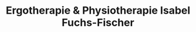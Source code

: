 ---
title: "Ergotherapie & Physiotherapie Isabel Fuchs-Fischer"
url: /freiberg/ergotherapie-und-physiotherapie-isabel-fuchs-fischer/
shop: Sanitätshaus
---